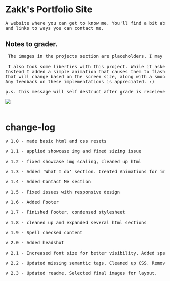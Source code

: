 
# Zakk's Portfolio Site

<pre>
A website where you can get to know me. You'll find a bit about me, a section showcasing my personal work, 
and links to ways you can contact me.
</pre>

## Notes to grader.
<pre>
 The images in the projects section are placeholders. I may update them as I complete more side projects.

 I also took some liberties with this project. While it asked for the images of my other projects to grow, I personally find this tacky.
Instead I added a simple animation that causes them to flash briefly, for a more subtle effect. I've also added a dynamic nav bar
that will change based on the screen size, along with a smooth scrolling effect when nav buttons are clicked. 
Any feedback on these implementations is appreciated. :)

p.s. this message will self destruct after grade is receieved. (Not really. But I will remove it from the readme.md)
</pre>



<img src='assets/images/portfolio.gif'><br><br>



# change-log
<pre>
v 1.0 - made basic html and css resets

v 1.1 - applied showcase img and fixed sizing issue

v 1.2 - fixed showcase img scaling, cleaned up html

v 1.3 - Added 'What I do' section. Created Animations for img links

v 1.4 - Added Contact Me section

v 1.5 - Fixed issues with responsive design

v 1.6 - Added Footer

v 1.7 - Finished Footer, condensed stylesheet

v 1.8 - cleaned up and expanded several html sections

v 1.9 - Spell checked content

v 2.0 - Added headshot

v 2.1 - Increased font size for better visibility. Added spacing on various elements for aethestics. Added Favicon

v 2.2 - Updated missing semantic tags. Cleaned up CSS. Removed extra unused imgs

v 2.3 - Updated readme. Selected final images for layout. 
</pre>
